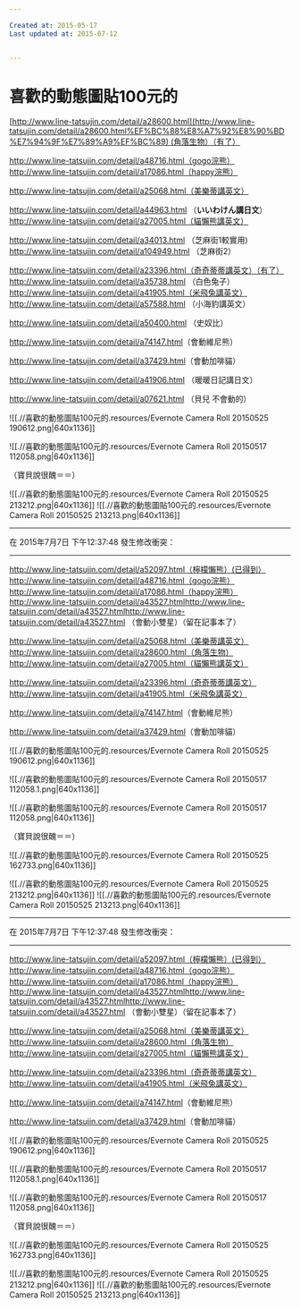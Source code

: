 ```yaml
---

Created at: 2015-05-17
Last updated at: 2015-07-12


---
```


# 喜歡的動態圖貼100元的


[http://www.line-tatsujin.com/detail/a28600.html](http://www.line-tatsujin.com/detail/a28600.html%EF%BC%88%E8%A7%92%E8%90%BD%E7%94%9F%E7%89%A9%EF%BC%89) (角落生物）（有了）

http://www.line-tatsujin.com/detail/a48716.html（gogo浣熊）
http://www.line-tatsujin.com/detail/a17086.html（happy浣熊）

http://www.line-tatsujin.com/detail/a25068.html（美樂蒂講英文）

<http://www.line-tatsujin.com/detail/a44963.html> （**いいわけん講日文**）
http://www.line-tatsujin.com/detail/a27005.html（貓懶熊講英文）

<http://www.line-tatsujin.com/detail/a34013.html> （芝麻街1較實用)
<http://www.line-tatsujin.com/detail/a104949.html> （芝麻街2）

http://www.line-tatsujin.com/detail/a23396.html（奇奇蒂蒂講英文）（有了）
<http://www.line-tatsujin.com/detail/a35738.html> （白色兔子）
http://www.line-tatsujin.com/detail/a41905.html（米飛兔講英文）
<http://www.line-tatsujin.com/detail/a57588.html> （小海豹講英文）

<http://www.line-tatsujin.com/detail/a50400.html> （史奴比）

<http://www.line-tatsujin.com/detail/a74147.html>（會動維尼熊）

<http://www.line-tatsujin.com/detail/a37429.html>（會動加啡貓）

<http://www.line-tatsujin.com/detail/a41906.html> （暖暖日記講日文）

<http://www.line-tatsujin.com/detail/a07621.html> （貝兒 不會動的）

![[.//喜歡的動態圖貼100元的.resources/Evernote Camera Roll 20150525 190612.png\|640x1136]]

![[.//喜歡的動態圖貼100元的.resources/Evernote Camera Roll 20150517 112058.png\|640x1136]]

（寶貝說很醜＝＝）

![[.//喜歡的動態圖貼100元的.resources/Evernote Camera Roll 20150525 213212.png\|640x1136]]
![[.//喜歡的動態圖貼100元的.resources/Evernote Camera Roll 20150525 213213.png\|640x1136]]

* * *

在 2015年7月7日 下午12:37:48 發生修改衝突：

* * *

http://www.line-tatsujin.com/detail/a52097.html（檸檬懶熊）(已得到）
http://www.line-tatsujin.com/detail/a48716.html（gogo浣熊）
http://www.line-tatsujin.com/detail/a17086.html（happy浣熊）
<http://www.line-tatsujin.com/detail/a43527.html><http://www.line-tatsujin.com/detail/a43527.html><http://www.line-tatsujin.com/detail/a43527.html>
（會動小雙星）（留在記事本了）

http://www.line-tatsujin.com/detail/a25068.html（美樂蒂講英文）
http://www.line-tatsujin.com/detail/a28600.html（角落生物）
http://www.line-tatsujin.com/detail/a27005.html（貓懶熊講英文）

http://www.line-tatsujin.com/detail/a23396.html（奇奇蒂蒂講英文）
http://www.line-tatsujin.com/detail/a41905.html（米飛兔講英文）

<http://www.line-tatsujin.com/detail/a74147.html>（會動維尼熊）

<http://www.line-tatsujin.com/detail/a37429.html>（會動加啡貓）

![[.//喜歡的動態圖貼100元的.resources/Evernote Camera Roll 20150525 190612.png\|640x1136]]

![[.//喜歡的動態圖貼100元的.resources/Evernote Camera Roll 20150517 112058.1.png\|640x1136]]

![[.//喜歡的動態圖貼100元的.resources/Evernote Camera Roll 20150517 112058.png\|640x1136]]

（寶貝說很醜＝＝）

![[.//喜歡的動態圖貼100元的.resources/Evernote Camera Roll 20150525 162733.png\|640x1136]]

![[.//喜歡的動態圖貼100元的.resources/Evernote Camera Roll 20150525 213212.png\|640x1136]]
![[.//喜歡的動態圖貼100元的.resources/Evernote Camera Roll 20150525 213213.png\|640x1136]]

* * *

在 2015年7月7日 下午12:37:48 發生修改衝突：

* * *

http://www.line-tatsujin.com/detail/a52097.html（檸檬懶熊）(已得到）
http://www.line-tatsujin.com/detail/a48716.html（gogo浣熊）
http://www.line-tatsujin.com/detail/a17086.html（happy浣熊）
<http://www.line-tatsujin.com/detail/a43527.html><http://www.line-tatsujin.com/detail/a43527.html><http://www.line-tatsujin.com/detail/a43527.html>
（會動小雙星）（留在記事本了）

http://www.line-tatsujin.com/detail/a25068.html（美樂蒂講英文）
http://www.line-tatsujin.com/detail/a28600.html（角落生物）
http://www.line-tatsujin.com/detail/a27005.html（貓懶熊講英文）

http://www.line-tatsujin.com/detail/a23396.html（奇奇蒂蒂講英文）
http://www.line-tatsujin.com/detail/a41905.html（米飛兔講英文）

<http://www.line-tatsujin.com/detail/a74147.html>（會動維尼熊）

<http://www.line-tatsujin.com/detail/a37429.html>（會動加啡貓）

![[.//喜歡的動態圖貼100元的.resources/Evernote Camera Roll 20150525 190612.png\|640x1136]]

![[.//喜歡的動態圖貼100元的.resources/Evernote Camera Roll 20150517 112058.1.png\|640x1136]]

![[.//喜歡的動態圖貼100元的.resources/Evernote Camera Roll 20150517 112058.png\|640x1136]]

（寶貝說很醜＝＝）

![[.//喜歡的動態圖貼100元的.resources/Evernote Camera Roll 20150525 162733.png\|640x1136]]

![[.//喜歡的動態圖貼100元的.resources/Evernote Camera Roll 20150525 213212.png\|640x1136]]
![[.//喜歡的動態圖貼100元的.resources/Evernote Camera Roll 20150525 213213.png\|640x1136]]

